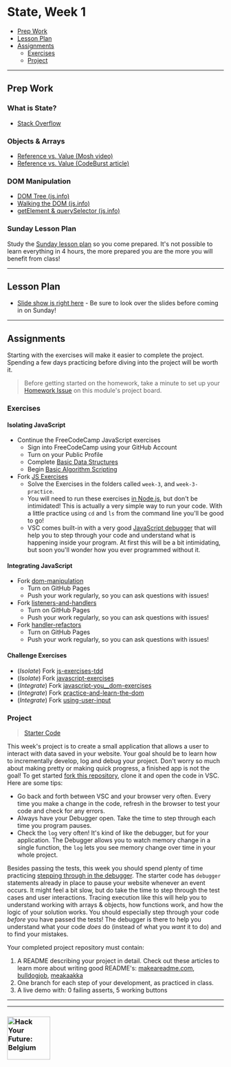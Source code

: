 # State, Week 1

* [Prep Work](#prep-work)
* [Lesson Plan](#lesson-plan)
* [Assignments](#assignments)
  * [Exercises](#exercises)
  * [Project](#project)

---

## Prep Work

### What is State?

* [Stack Overflow](https://softwareengineering.stackexchange.com/questions/150120/definition-of-state)

### Objects & Arrays

* [Reference vs. Value (Mosh video)](https://www.youtube.com/watch?v=fD0t_DKREbE)
* [Reference vs. Value (CodeBurst article)](https://codeburst.io/javascript-passing-by-value-vs-reference-explained-in-plain-english-8d00fd06a47c)

### DOM Manipulation

* [DOM Tree (js.info)](https://javascript.info/dom-nodes)
* [Walking the DOM (js.info)](https://javascript.info/dom-navigation)
* [getElement & querySelector (js.info)](https://javascript.info/searching-elements-dom)

### Sunday Lesson Plan

Study the [Sunday lesson plan](https://hackyourfuture.be/state/week-1) so you come prepared. It's not possible to learn everything in 4 hours, the more prepared you are the more you will benefit from class!

---

## Lesson Plan

* [Slide show is right here](https://hackyourfuture.be/state/week-1) - Be sure to look over the slides before coming in on Sunday!

---

## Assignments

Starting with the exercises will make it easier to complete the project.  Spending a few days practicing before diving into the project will be worth it.

> Before getting started on the homework, take a minute to set up your [Homework Issue](https://github.com/HackYourFutureBelgium/homework-submission#homework-issues) on this module's project board.

### Exercises

#### Isolating JavaScript

* Continue the FreeCodeCamp JavaScript exercises
  * Sign into FreeCodeCamp using your GitHub Account
  * Turn on your Public Profile
  * Complete [Basic Data Structures](https://www.freecodecamp.org/learn/javascript-algorithms-and-data-structures/basic-data-structures/)
  * Begin [Basic Algorithm Scripting](https://www.freecodecamp.org/learn/javascript-algorithms-and-data-structures/basic-algorithm-scripting/)
* Fork [JS Exercises](https://github.com/CodeYourFuture/js-exercises/)
  * Solve the Exercises in the folders called `week-3`, and `week-3-practice`.
  * You will need to run these exercises [in Node.js](https://www.youtube.com/watch?v=DsH-fizHkcY), but don't be intimidated!  This is actually a very simple way to run your code.  With a little practice using `cd` and `ls` from the command line you'll be good to go!
  * VSC comes built-in with a very good [JavaScript debugger](https://www.youtube.com/watch?v=DsH-fizHkcY) that will help you to step through your code and understand what is happening inside your program.  At first this will be a bit intimidating, but soon you'll wonder how you ever programmed without it.

#### Integrating JavaScript

* Fork [dom-manipulation](https://github.com/hackyourfuturebelgium/dom-manipulation)
  * Turn on GitHub Pages
  * Push your work regularly, so you can ask questions with issues!
* Fork [listeners-and-handlers](https://github.com/hackyourfuturebelgium/listeners-and-handlers)
  * Turn on GitHub Pages
  * Push your work regularly, so you can ask questions with issues!
* Fork [handler-refactors](https://github.com/hackyourfuturebelgium/handler-refactors)
  * Turn on GitHub Pages
  * Push your work regularly, so you can ask questions with issues!

#### Challenge Exercises

* (_Isolate_) Fork [js-exercises-tdd](https://github.com/CodeYourFuture/js-exercises-tdd)
* (_Isolate_) Fork [javascript-exercises](https://github.com/TheOdinProject/javascript-exercises)
* (_Integrate_) Fork [javascript-you__dom-exercises](https://github.com/omahacodeschool/javascript-toy__dom-exercises)
* (_Integrate_) Fork [practice-and-learn-the-dom](https://github.com/tutsplus/practice-javascript-and-learn-the-dom)
* (_Integrate_) Fork [using-user-input](https://github.com/hackyourfuturebelgium/using-user-input)

### Project

> [Starter Code](http://hackyourfuture.be/homework-submission/#projects)

This week's project is to create a small application that allows a user to interact with data saved in your website. Your goal should be to learn how to incrementally develop, log and debug your project.  Don't worry so much about making pretty or making quick progress, a finished app is not the goal! To get started [fork this repository](), clone it and open the code in VSC.  Here are some tips:

* Go back and forth between VSC and your browser very often.  Every time you make a change in the code, refresh in the browser to test your code and check for any errors.
* Always have your Debugger open.  Take the time to step through each time you program pauses.
* Check the `log` very often!  It's kind of like the debugger, but for your application.  The Debugger allows you to watch memory change in a single function, the `log` lets you see memory change over time in your whole project.

Besides passing the tests, this week you should spend plenty of time practicing [stepping through in the debugger](https://javascript.info/debugging-chrome).  The starter code has `debugger` statements already in place to pause your website whenever an event occurs. It might feel a bit slow, but do take the time to step through the test cases and user interactions. Tracing execution like this will help you to understand working with arrays & objects, how functions work, and how the logic of your solution works.  You should especially step through your code _before_ you have passed the tests!  The debugger is there to help you understand what your code _does_ do (instead of what you _want_ it to do) and to find your mistakes.

Your completed project repository must contain:

1. A README describing your project in detail.  Check out these articles to learn more about writing good README's: [makeareadme.com](https://www.makeareadme.com/), [bulldogjob](https://bulldogjob.com/news/449-how-to-write-a-good-readme-for-your-github-project), [meakaakka](https://medium.com/@meakaakka/a-beginners-guide-to-writing-a-kickass-readme-7ac01da88ab3)
1. One branch for each step of your development, as practiced in class.
1. A live demo with: 0 failing asserts, 5 working buttons

---
---

### <a href="https://hackyourfuture.be" target="_blank"><img src="https://user-images.githubusercontent.com/18554853/63941625-4c7c3d00-ca6c-11e9-9a76-8d5e3632fe70.jpg" width="100" height="100" alt="Hack Your Future: Belgium"></a>
